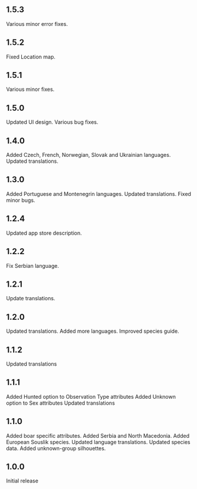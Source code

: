 ## 1.5.3

Various minor error fixes.

## 1.5.2

Fixed Location map.

## 1.5.1

Various minor fixes.

## 1.5.0

Updated UI design.
Various bug fixes.

## 1.4.0

Added Czech, French, Norwegian, Slovak and Ukrainian languages.
Updated translations.

## 1.3.0

Added Portuguese and Montenegrin languages.
Updated translations.
Fixed minor bugs.

## 1.2.4

Updated app store description.

## 1.2.2

Fix Serbian language.

## 1.2.1

Update translations.

## 1.2.0

Updated translations.
Added more languages.
Improved species guide.

## 1.1.2

Updated translations

## 1.1.1

Added Hunted option to Observation Type attributes
Added Unknown option to Sex attributes
Updated translations

## 1.1.0

Added boar specific attributes.
Added Serbia and North Macedonia.
Added European Souslik species.
Updated language translations.
Updated species data.
Added unknown-group silhouettes.

## 1.0.0

Initial release

